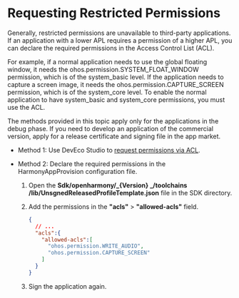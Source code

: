 # Requesting Restricted Permissions

Generally, restricted permissions are unavailable to third-party applications. If an application with a lower APL requires a permission of a higher APL, you can declare the required permissions in the Access Control List (ACL).

For example, if a normal application needs to use the global floating window, it needs the ohos.permission.SYSTEM_FLOAT_WINDOW permission, which is of the system_basic level. If the application needs to capture a screen image, it needs the ohos.permission.CAPTURE_SCREEN permission, which is of the system_core level. To enable the normal application to have system_basic and system_core permissions, you must use the ACL.

The methods provided in this topic apply only for the applications in the debug phase. If you need to develop an application of the commercial version, apply for a release certificate and signing file in the app market.

- Method 1: Use DevEco Studio to [request permissions via ACL](https://developer.huawei.com/consumer/en/doc/harmonyos-guides/ide-signing).

- Method 2: Declare the required permissions in the HarmonyAppProvision configuration file.
  1. Open the **Sdk/openharmony/_{Version} _/toolchains /lib/UnsgnedReleasedProfileTemplate.json** file in the SDK directory.
  2. Add the permissions in the **"acls"** &gt; **"allowed-acls"** field.

      ```json
      {
        // ...
        "acls":{
          "allowed-acls":[
            "ohos.permission.WRITE_AUDIO",
            "ohos.permission.CAPTURE_SCREEN"
          ]
        }
      }
      ```

  3. Sign the application again.
